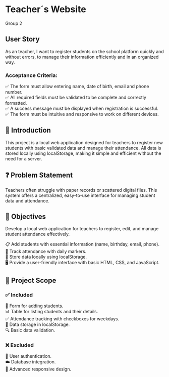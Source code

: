 # Teacher´s Website
Group 2

## User Story 
As an teacher, I want to register students on the school platform quickly and without errors, to manage their information efficiently and in an organized way.

### Acceptance Criteria:
✅ The form must allow entering name, date of birth, email and phone number.  
✅ All required fields must be validated to be complete and correctly formatted.  
✅ A success message must be displayed when registration is successful.  
✅ The form must be intuitive and responsive to work on different devices.  

## 📌 Introduction

This project is a local web application designed for teachers to register new students with basic validated data and manage their attendance. All data is stored locally using localStorage, making it simple and efficient without the need for a server. 

## ❓ Problem Statement

Teachers often struggle with paper records or scattered digital files. This system offers a centralized, easy-to-use interface for managing student data and attendance.

## 🎯 Objectives

Develop a local web application for teachers to register, edit, and manage student attendance effectively.

📋 Add students with essential information (name, birthday, email, phone).  
📅 Track attendance with daily markers.  
💾 Store data locally using localStorage.  
🖥️ Provide a user-friendly interface with basic HTML, CSS, and JavaScript.

## 📌 Project Scope

### ✅ Included

📝 Form for adding students.  
📊 Table for listing students and their details.  
✅ Attendance tracking with checkboxes for weekdays.  
💾 Data storage in localStorage.  
🔍 Basic data validation.  

### ❌ Excluded

🔑 User authentication.  
☁️ Database integration.  
📱 Advanced responsive design.  
